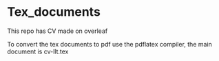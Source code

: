 # Tex_documents
This repo has CV made on overleaf

To convert the tex documents to pdf use the pdflatex compiler, the main document is cv-llt.tex  
